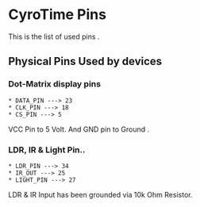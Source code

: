 # CyroTime Pins

This is the list of used pins .



## Physical Pins Used by devices

### Dot-Matrix display pins

```
* DATA_PIN ---> 23
* CLK_PIN ---> 18
* CS_PIN ---> 5
```	
VCC Pin to 5 Volt. And GND pin to Ground .

### LDR, IR & Light Pin..

```
* LDR_PIN ---> 34
* IR_OUT ---> 25
* LIGHT_PIN ---> 27
```
LDR & IR Input has been grounded via 10k Ohm Resistor.


